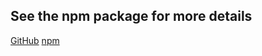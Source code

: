 ## See the npm package for more details

[GitHub](https://github.com/tiavina-mika/mui-tiptap-editor)
[npm](https://www.npmjs.com/package/mui-tiptap-editor)
